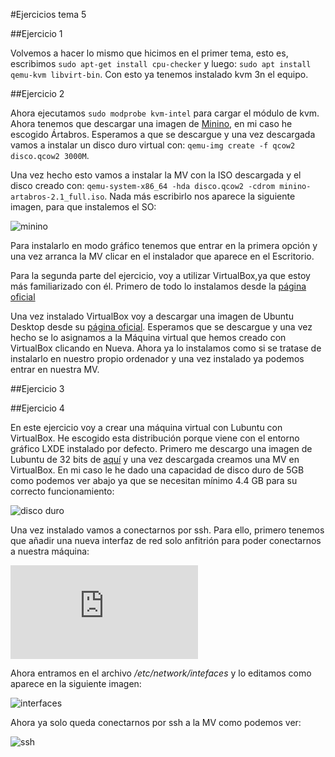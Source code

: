 #Ejercicios tema 5

##Ejercicio 1

Volvemos a hacer lo mismo que hicimos en el primer tema, esto es, escribimos `sudo apt-get install cpu-checker` y luego: `sudo apt install qemu-kvm libvirt-bin`. Con esto ya tenemos instalado kvm 3n el equipo.

##Ejercicio 2

Ahora ejecutamos `sudo modprobe kvm-intel` para cargar el módulo de kvm. Ahora tenemos que descargar una imagen de [Minino](http://minino.galpon.org/es/descargas), en mi caso he escogido Ártabros. Esperamos a que se descargue y una vez descargada vamos a instalar un disco duro virtual con: `qemu-img create -f qcow2 disco.qcow2 3000M`.

Una vez hecho esto vamos a instalar la MV con la ISO descargada y el disco creado con: `qemu-system-x86_64 -hda disco.qcow2 -cdrom minino-artabros-2.1_full.iso`. Nada más escribirlo nos aparece la siguiente imagen, para que instalemos el SO:

![minino](http://i864.photobucket.com/albums/ab201/Santiago_de_Diego/Captura%20de%20pantalla%20de%202016-01-09%20165713_zpssagsij8h.png)

Para instalarlo en modo gráfico tenemos que entrar en la primera opción y una vez arranca la MV clicar en el instalador que aparece en el Escritorio.

Para la segunda parte del ejercicio, voy a utilizar VirtualBox,ya que estoy más familiarizado con él. Primero de todo lo instalamos desde la [página oficial](https://www.virtualbox.org/wiki/Downloads)

Una vez instalado VirtualBox voy a descargar una imagen de Ubuntu Desktop desde su [página oficial](http://www.ubuntu.com/download/desktop). Esperamos que se descargue y una vez hecho se lo asignamos a la Máquina virtual que hemos creado con VirtualBox clicando en Nueva. Ahora ya lo instalamos como si se tratase de instalarlo en nuestro propio ordenador y una vez instalado ya podemos entrar en nuestra MV.

##Ejercicio 3

##Ejercicio 4

En este ejercicio voy a crear una máquina virtual con Lubuntu con VirtualBox. He escogido esta distribución porque viene con el entorno gráfico LXDE instalado por defecto. Primero me descargo una imagen de Lubuntu de 32 bits de [aquí](https://help.ubuntu.com/community/Lubuntu/GetLubuntu) y una vez descargada creamos una MV en VirtualBox. En mi caso le he dado una capacidad de disco duro de 5GB como podemos ver abajo ya que se necesitan mínimo 4.4 GB para su correcto funcionamiento:

![disco duro](http://i864.photobucket.com/albums/ab201/Santiago_de_Diego/Captura%20de%20pantalla%20de%202016-01-09%20173647_zpsfchdpvey.png)

Una vez instalado vamos a conectarnos por ssh. Para ello, primero tenemos que añadir una nueva interfaz de red solo anfitrión para poder conectarnos a nuestra máquina:

![nueva interfaz de red](http://s864.photobucket.com/user/Santiago_de_Diego/media/Captura%20de%20pantalla%20de%202016-01-09%20175021_zps8uer6ku1.png.html?sort=3&o=1)

Ahora entramos en el archivo */etc/network/intefaces* y lo editamos como aparece en la siguiente imagen:

![interfaces](http://i864.photobucket.com/albums/ab201/Santiago_de_Diego/Captura%20de%20pantalla%20de%202016-01-09%20175556_zpsezdul17s.png)

Ahora ya solo queda conectarnos por ssh a la MV como podemos ver:

![ssh](http://i864.photobucket.com/albums/ab201/Santiago_de_Diego/Captura%20de%20pantalla%20de%202016-01-09%20175921_zpsg1mcuqsp.png)



